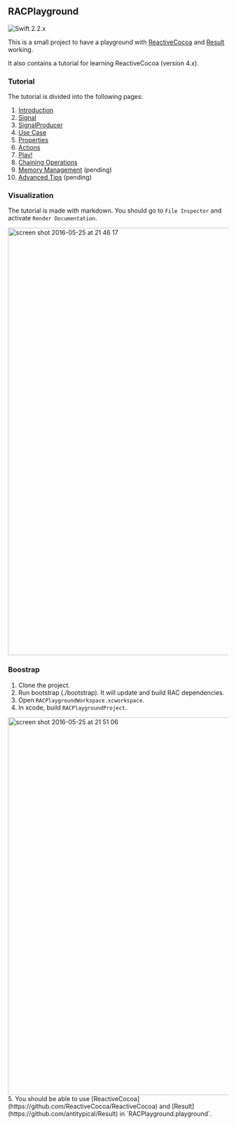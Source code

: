 ## RACPlayground ##

![Swift 2.2.x](https://img.shields.io/badge/Swift-2.2.x-orange.svg)

This is a small project to have a playground with [ReactiveCocoa](https://github.com/ReactiveCocoa/ReactiveCocoa) and [Result](https://github.com/antitypical/Result) working.

It also contains a tutorial for learning ReactiveCocoa (version 4.x).

### Tutorial ###

The tutorial is divided into the following pages:

1. [Introduction](./RACPlaygroundProject/RACPlayground.playground/Pages/Introduction.xcplaygroundpage)
2. [Signal](./RACPlaygroundProject/RACPlayground.playground/Pages/Signal.xcplaygroundpage)
3. [SignalProducer](./RACPlaygroundProject/RACPlayground.playground/Pages/SignalProducer.xcplaygroundpage)
4. [Use Case](./RACPlaygroundProject/RACPlayground.playground/Pages/UseCase.xcplaygroundpage)
5. [Properties](./RACPlaygroundProject/RACPlayground.playground/Pages/Properties.xcplaygroundpage)
6. [Actions](./RACPlaygroundProject/RACPlayground.playground/Pages/Actions.xcplaygroundpage)
7. [Play!](./RACPlaygroundProject/RACPlayground.playground/Pages/Play!.xcplaygroundpage)
8. [Chaining Operations](./RACPlaygroundProject/RACPlayground.playground/Pages/ChainingOperations.xcplaygroundpage)
9. [Memory Management](./RACPlaygroundProject/RACPlayground.playground/Pages/MemoryManagement.xcplaygroundpage) (pending)
10. [Advanced Tips](./RACPlaygroundProject/RACPlayground.playground/Pages/AdvancedTips.xcplaygroundpage) (pending)

### Visualization ###

The tutorial is made with markdown. You should go to `File Inspector` and activate `Render Documentation`.

<img width="974" alt="screen shot 2016-05-25 at 21 46 17" src="https://cloud.githubusercontent.com/assets/12101394/15560486/69855bf2-22c2-11e6-98d5-16377ddbd016.png">


### Boostrap ###

1. Clone the project.
2. Run bootstrap (./bootstrap). It will update and build RAC dependencies.
3. Open `RACPlaygroundWorkspace.xcworkspace`.
4. In xcode, build `RACPlaygroundProject`.
<img width="861" alt="screen shot 2016-05-25 at 21 51 06" src="https://cloud.githubusercontent.com/assets/12101394/15560554/08b8072e-22c3-11e6-8107-0bd268db8b5a.png">
5. You should be able to use [ReactiveCocoa](https://github.com/ReactiveCocoa/ReactiveCocoa) and [Result](https://github.com/antitypical/Result) in `RACPlayground.playground`.

